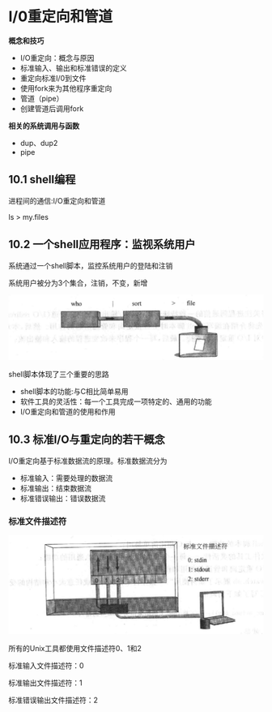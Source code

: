 # I/0重定向和管道

**概念和技巧**

- I/O重定向：概念与原因
- 标准输入、输出和标准错误的定义
- 重定向标准I/0到文件
- 使用fork来为其他程序重定向
- 管道（pipe）
- 创建管道后调用fork

**相关的系统调用与函数**

- dup、dup2
- pipe

## 10.1 shell编程

进程间的通信:I/O重定向和管道

ls > my.files

## 10.2 一个shell应用程序：监视系统用户

系统通过一个shell脚本，监控系统用户的登陆和注销

系统用户被分为3个集合，注销，不变，新增

![重定向](./Pic/重定向)

shell脚本体现了三个重要的思路

- shell脚本的功能:与C相比简单易用
- 软件工具的灵活性：每一个工具完成一项特定的、通用的功能
- I/O重定向和管道的使用和作用

## 10.3 标准I/O与重定向的若干概念

I/O重定向基于标准数据流的原理。标准数据流分为

- 标准输入：需要处理的数据流
- 标准输出：结束数据流
- 标准错误输出：错误数据流

### 标准文件描述符

![std](./Pic/std)

所有的Unix工具都使用文件描述符0、1和2

标准输入文件描述符：0

标准输出文件描述符：1

标准错误输出文件描述符：2

